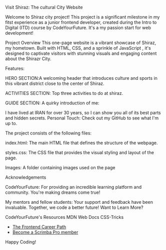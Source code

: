Visit Shiraz: The cultural City Website 

Welcome to Shiraz city project! 
This project is a significant milestone in my fitst experience  as a junior frontend developer, created during the Intro to Digital (ITD) course by CodeYourFuture. It's a   my passion start for web development! 

 Project Overview
This one-page website is a vibrant showcase of Shiraz, my hometown. Built with HTML, CSS, and a sprinkle of JavaScript , it's designed to captivate visitors with stunning visuals and engaging content about the Shirazr City.

Features:

HERO SECTION:A welcoming header that introduces culture and sports in this vibrant district close to the center of Shiraz.

ACTIVITIES SECTION: 
Top three activities to do at shiraz.

GUIDE SECTION: A quirky introduction of me:

I have lived at IRAN for over 30 years, so I can show you all of its best parts and hidden secrets.
Personal Touch: Check out my GitHub to see what I'm up to. 


The project consists of the following files:

index.html: The main HTML file that defines the structure of the webpage.

styles.css: The CSS file that provides the visual styling and layout of the page.

Images: A folder containing images used on the page



Acknowledgements

CodeYourFuture: For providing an incredible learning platform and community. You're making dreams come true! 

My mentors and fellow students: Your support and feedback have been invaluable. Together, we code a better future! Want to Learn More?

CodeYourFuture's Resources
MDN Web Docs
CSS-Tricks
- [The Frontend Career Path](https://scrimba.com/learn/frontend)
- [Become a Scrimba Pro member](https://scrimba.com/pricing)

Happy Coding!
